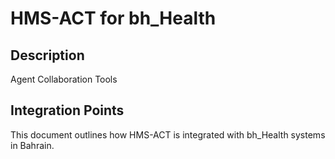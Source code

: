 # HMS-ACT for bh_Health

## Description

Agent Collaboration Tools

## Integration Points

This document outlines how HMS-ACT is integrated with bh_Health systems in Bahrain.
